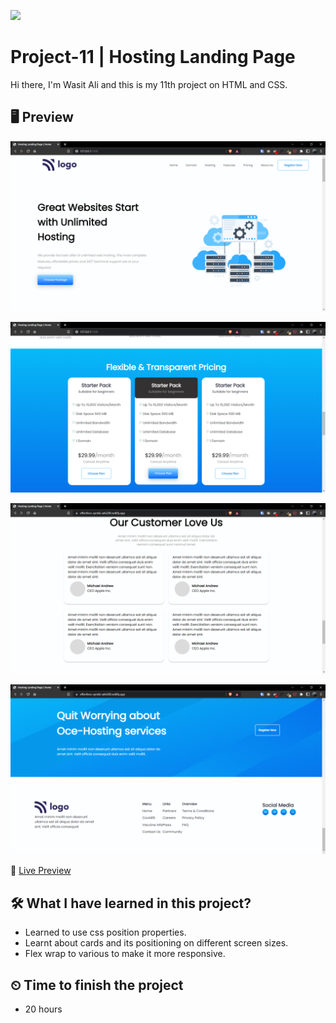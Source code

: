 ![](https://img.shields.io/badge/Technologies-HTML--CSS-orange)

# Project-11 | Hosting Landing Page

Hi there,
I'm Wasit Ali and this is my 11th project on HTML and CSS.

## 🖥 Preview

![](./assets/2022-10-14-15-30-27.png)

![](./assets/2022-10-14-15-30-01.png)

![](./assets/2022-10-14-15-32-53.png)

![](./assets/2022-10-14-15-33-57.png)

🚀 [Live Preview](https://effortless-syrniki-a4e289.netlify.app/)

## 🛠️ What I have learned in this project?

- Learned to use css position properties.
- Learnt about cards and its positioning on different screen sizes.
- Flex wrap to various to make it more responsive.

## ⏲ Time to finish the project

- 20 hours
